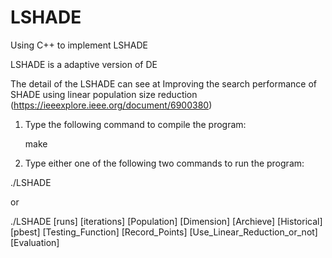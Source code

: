 # LSHADE

Using C++ to implement LSHADE 

LSHADE is a adaptive version of DE


The detail of the LSHADE can see at  Improving the search performance of SHADE using linear population size reduction
(https://ieeexplore.ieee.org/document/6900380)


1. Type the following command to compile the program:

   make

2. Type either one of the following two commands to run the program:

  ./LSHADE

  or
  
  ./LSHADE [runs] [iterations] [Population] [Dimension] [Archieve] [Historical] [pbest] [Testing_Function] [Record_Points] [Use_Linear_Reduction_or_not][Evaluation]
